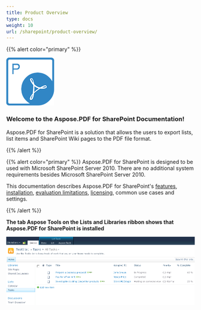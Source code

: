```yaml
---
title: Product Overview
type: docs
weight: 10
url: /sharepoint/product-overview/
---
```


{{% alert color="primary" %}} 

![todo:image_alt_text](product-overview_1.png)
### **Welcome to the Aspose.PDF for SharePoint Documentation!**
Aspose.PDF for SharePoint is a solution that allows the users to export lists, list items and SharePoint Wiki pages to the PDF file format. 

{{% /alert %}} 


{{% alert color="primary" %}} 
Aspose.PDF for SharePoint is designed to be used with Microsoft SharePoint Server 2010. There are no additional system requirements besides Microsoft SharePoint Server 2010. 

This documentation describes Aspose.PDF for SharePoint's [features](/pdf/sharepoint/features/), [installation](/pdf/sharepoint/install-aspose-pdf-for-sharepoint/), [evaluation limitations](/pdf/sharepoint/evaluate-aspose-pdf/), [licensing](/pdf/sharepoint/license-aspose-pdf-for-sharepoint/), common use cases and settings.

{{% /alert %}} 

**The tab Aspose Tools on the Lists and Libraries ribbon shows that Aspose.PDF for SharePoint is installed** 

![todo:image_alt_text](product-overview_2.png)

